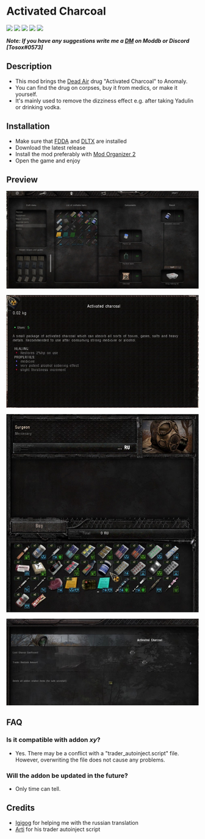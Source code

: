 # Activated Charcoal

[![](https://img.shields.io/badge/Language-Python-yellow.svg?style=flat)](https://www.python.org) 
[![](https://img.shields.io/badge/Game-S.T.A.L.K.E.R.-purple.svg?style=flat)](https://store.steampowered.com/app/41700/STALKER_Call_of_Pripyat) 
[![](https://img.shields.io/github/languages/code-size/TosoxDev/Activated-Charcoal?color=blue&label=Code%20size&style=flat)](https://github.com/TosoxDev/Activated-Charcoal)
[![](https://img.shields.io/tokei/lines/github/TosoxDev/Activated-Charcoal?color=darkgreen&label=Total%20lines&style=flat)](https://github.com/TosoxDev/Activated-Charcoal)
[![](https://img.shields.io/github/downloads/TosoxDev/Activated-Charcoal/total?color=red&label=Downloads&style=flat)](https://github.com/TosoxDev/Activated-Charcoal/releases)

**_Note: If you have any suggestions write me a [DM](https://www.moddb.com/messages/compose?to=Tosox) on Moddb or Discord \[Tosox#0573\]_**

## Description

* This mod brings the [Dead Air](https://www.moddb.com/mods/dead-air/) drug "Activated Charcoal" to Anomaly.  
* You can find the drug on corpses, buy it from medics, or make it yourself.  
* It's mainly used to remove the dizziness effect e.g. after taking Yadulin or drinking vodka.

## Installation

* Make sure that [FDDA](https://www.moddb.com/mods/stalker-anomaly/addons/food-drug-and-drinks-animations-reuploaded) and [DLTX](https://www.moddb.com/mods/stalker-anomaly/addons/152-dltxshader-scopessss-combined-modified-binaries-link-in-description) are installed
* Download the latest release
* Install the mod preferably with [Mod Organizer 2](https://github.com/ModOrganizer2/modorganizer/releases/)
* Open the game and enjoy

## Preview

<div align="center">

[<img src="readme-res/craft.jpg" width="530" />](readme-res/craft.jpg)

[<img src="readme-res/desc.jpg" width="530" />](readme-res/desc.jpg)

[<img src="readme-res/trade.jpg" width="530" />](readme-res/trade.jpg)

[<img src="readme-res/mcm.jpg" width="530" />](readme-res/mcm.jpg)

</div>

## FAQ

### Is it compatible with addon _xy_?
- Yes. There may be a conflict with a "trader_autoinject.script" file. However, overwriting the file does not cause any problems.

### Will the addon be updated in the future?
- Only time can tell.

## Credits
- [Igigog](https://www.moddb.com/members/igigog) for helping me with the russian translation
- [Arti](https://www.moddb.com/members/artifax) for his trader autoinject script
